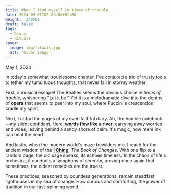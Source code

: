 ```yaml
---
title: When I find myself in times of trouble
date: 2024–05-01T08:08:00+01:00
weight: -240501
draft: false
tags:
  - Diary
  - Rituals
cover:
  image: img/rituals.jpg
  alt: ‘Cover image’
---
```


May 1, 2024

In today's somewhat troublesome chapter,  I've conjured a trio of trusty tools to tether my tumultuous thoughts, that never fail in stormy weather.

First, a musical escape! The Beatles seems the obvious choice in *times of trouble*, whispering "Let it be." Yet it is a melodramatic dive into the depths of **opera** that seems to peer into my soul, where Puccini's crescendos cradle my spirit. 

Next, I unfurl the pages of my ever-faithful diary. Ah, the humble notebook—my silent confidant. Here, **words flow like a river**, carrying away worries and woes, leaving behind a sandy shore of calm. It's magic, how mere ink can heal the heart!

And lastly, when the modern world's maze bewilders me, I reach for the ancient wisdom of the [**I Ching**](https://en.wikipedia.org/wiki/I_Ching), *The Book of Changes*. With one flip to a random page, the old sage speaks, its echoes timeless. In the chaos of life's orchestra, it conducts a symphony of serenity, proving once again that sometimes, the oldest remedies are the truest.

These practices, seasoned by countless generations, remain steadfast lighthouses in my sea of change. How curious and comforting, the power of tradition in our fast-spinning world.
